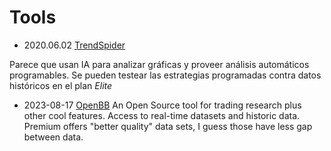 # Tools

- 2020.06.02 [TrendSpider](https://www.trendspider.com/)

Parece que usan IA para analizar gráficas y proveer análisis automáticos
programables.
Se pueden testear las estrategias programadas contra datos históricos en el plan
_Elite_

- 2023-08-17 [OpenBB](https://my.openbb.co/)
  An Open Source tool for trading research plus other cool features. Access to real-time datasets and historic data. Premium offers "better quality" data sets, I guess those have less gap between data.
